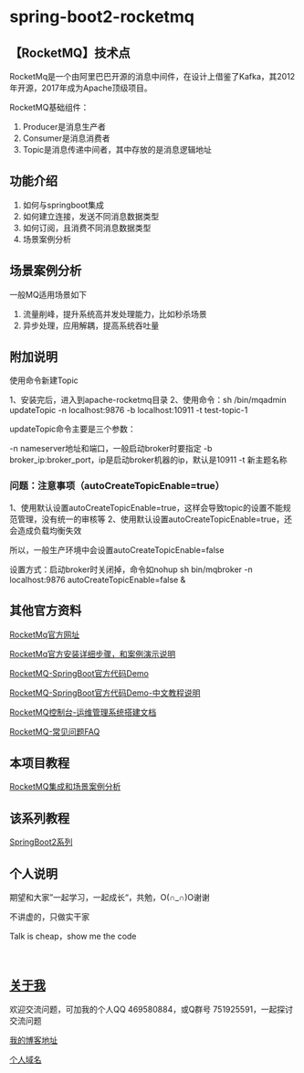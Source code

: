 # spring-boot2-rocketmq

## 【RocketMQ】技术点

RocketMq是一个由阿里巴巴开源的消息中间件，在设计上借鉴了Kafka，其2012年开源，2017年成为Apache顶级项目。

RocketMQ基础组件：

1. Producer是消息生产者
2. Consumer是消息消费者
3. Topic是消息传递中间者，其中存放的是消息逻辑地址

## 功能介绍

1. 如何与springboot集成
2. 如何建立连接，发送不同消息数据类型
3. 如何订阅，且消费不同消息数据类型
4. 场景案例分析

## 场景案例分析

一般MQ适用场景如下

1. 流量削峰，提升系统高并发处理能力，比如秒杀场景
2. 异步处理，应用解耦，提高系统吞吐量

## 附加说明

使用命令新建Topic

1、安装完后，进入到apache-rocketmq目录
2、使用命令：sh /bin/mqadmin updateTopic -n localhost:9876 -b localhost:10911 -t test-topic-1

updateTopic命令主要是三个参数：

-n nameserver地址和端口，一般启动broker时要指定
-b broker_ip:broker_port，ip是启动broker机器的ip，默认是10911
-t 新主题名称

### 问题：注意事项（autoCreateTopicEnable=true）

1、使用默认设置autoCreateTopicEnable=true，这样会导致topic的设置不能规范管理，没有统一的审核等
2、使用默认设置autoCreateTopicEnable=true，还会造成负载均衡失效

所以，一般生产环境中会设置autoCreateTopicEnable=false

设置方式：启动broker时关闭掉，命令如nohup sh bin/mqbroker -n localhost:9876 autoCreateTopicEnable=false &

## 其他官方资料

[RocketMq官方网址](http://rocketmq.apache.org/)

[RocketMq官方安装详细步骤，和案例演示说明](http://rocketmq.apache.org/docs/quick-start/)

[RocketMQ-SpringBoot官方代码Demo](https://github.com/hemin1003/rocketmq-spring)

[RocketMQ-SpringBoot官方代码Demo-中文教程说明](https://github.com/hemin1003/rocketmq-spring/blob/master/README_zh_CN.md)

[RocketMQ控制台-运维管理系统搭建文档](https://github.com/apache/rocketmq-externals/blob/master/rocketmq-console/doc/1_0_0/UserGuide_CN.md)

[RocketMQ-常见问题FAQ](https://github.com/hemin1003/rocketmq-spring/blob/master/README_zh_CN.md)

## 本项目教程

[RocketMQ集成和场景案例分析](https://blog.csdn.net/hemin1003/article/details/90405506)

## 该系列教程

[SpringBoot2系列](https://blog.csdn.net/hemin1003/article/category/8948532)


## 个人说明

期望和大家”一起学习，一起成长“，共勉，O(∩_∩)O谢谢

不讲虚的，只做实干家

Talk is cheap，show me the code

<br/>


## [关于我](http://heminit.com/about/)

欢迎交流问题，可加我的个人QQ 469580884，或Q群号 751925591，一起探讨交流问题

[我的博客地址](http://blog.csdn.net/hemin1003)

[个人域名](http://heminit.com)
